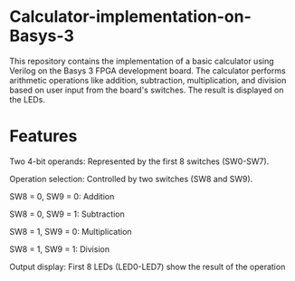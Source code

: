 # Calculator-implementation-on-Basys-3
This repository contains the implementation of a basic calculator using Verilog on the Basys 3 FPGA development board. The calculator performs arithmetic operations like addition, subtraction, multiplication, and division based on user input from the board's switches. The result is displayed on the LEDs.

# Features

Two 4-bit operands: Represented by the first 8 switches (SW0-SW7).

Operation selection: Controlled by two switches (SW8 and SW9).

SW8 = 0, SW9 = 0: Addition

SW8 = 0, SW9 = 1: Subtraction

SW8 = 1, SW9 = 0: Multiplication

SW8 = 1, SW9 = 1: Division

Output display: First 8 LEDs (LED0-LED7) show the result of the operation
